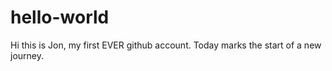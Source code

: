 # hello-world

Hi this is Jon, my first EVER github account. Today marks the start of a new journey.
